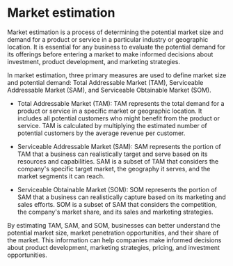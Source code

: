 # Market estimation

Market estimation is a process of determining the potential market size and demand for a product or service in a particular industry or geographic location. It is essential for any business to evaluate the potential demand for its offerings before entering a market to make informed decisions about investment, product development, and marketing strategies.

In market estimation, three primary measures are used to define market size and potential demand: Total Addressable Market (TAM), Serviceable Addressable Market (SAM), and Serviceable Obtainable Market (SOM).

* Total Addressable Market (TAM): TAM represents the total demand for a product or service in a specific market or geographic location. It includes all potential customers who might benefit from the product or service. TAM is calculated by multiplying the estimated number of potential customers by the average revenue per customer.

* Serviceable Addressable Market (SAM): SAM represents the portion of TAM that a business can realistically target and serve based on its resources and capabilities. SAM is a subset of TAM that considers the company's specific target market, the geography it serves, and the market segments it can reach.

* Serviceable Obtainable Market (SOM): SOM represents the portion of SAM that a business can realistically capture based on its marketing and sales efforts. SOM is a subset of SAM that considers the competition, the company's market share, and its sales and marketing strategies.

By estimating TAM, SAM, and SOM, businesses can better understand the potential market size, market penetration opportunities, and their share of the market. This information can help companies make informed decisions about product development, marketing strategies, pricing, and investment opportunities.
